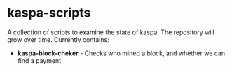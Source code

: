 # kaspa-scripts
A collection of scripts to examine the state of kaspa. The repository will grow over time. Currently contains:

   * **kaspa-block-cheker** - Checks who mined a block, and whether we can find a payment
